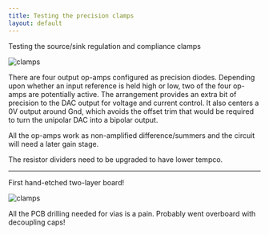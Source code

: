 ```yaml
---
title: Testing the precision clamps
layout: default
---
```


Testing the source/sink regulation and compliance clamps

![clamps](http://s3.julian1.io/rx100/smaller/DSC02110.JPG)

There are four output op-amps configured as precision diodes. Depending upon whether an input reference is held high or low, two of the four op-amps are potentially active. The arrangement provides an extra bit of precision to the DAC output for voltage and current control. It also centers a 0V output around Gnd, which avoids the offset trim that would be required to turn the unipolar DAC into a bipolar output. 

All the op-amps work as non-amplified difference/summers and the circuit will need a later gain stage.

The resistor dividers need to be upgraded to have lower tempco. 

---

First hand-etched two-layer board!

![clamps](http://s3.julian1.io/rx100/smaller/DSC02050.JPG)

All the PCB drilling needed for vias is a pain. Probably went overboard with decoupling caps!


